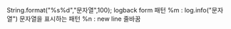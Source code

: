 String.format("%s%d","문자열",100);
logback form 패턴
%m : log.info("문자열") 문자열을 표시하는 패턴
%n : new line 줄바꿈